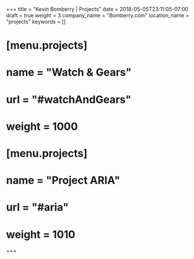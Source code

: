 +++
title = "Kevin Bomberry | Projects"
date = 2018-05-05T23:11:05-07:00
draft = true
weight = 3
company_name = "Bomberry.com"
location_name = "projects"
keywords = []

# [menu.projects]
#  name = "Watch & Gears"
#  url = "#watchAndGears"
#  weight = 1000

# [menu.projects]
#  name = "Project ARIA"
#  url = "#aria"
#  weight = 1010

+++
